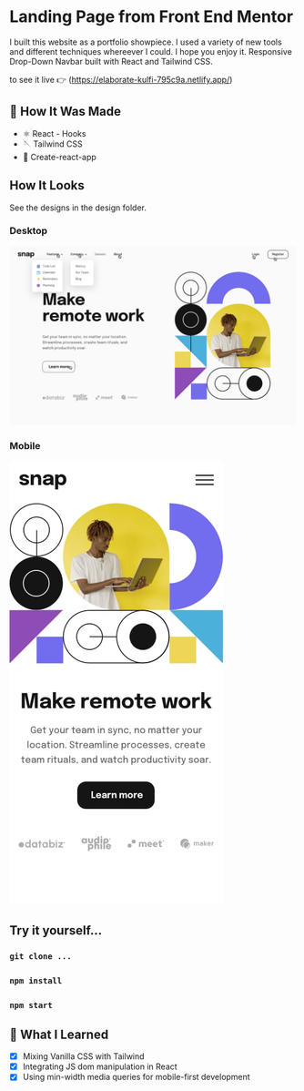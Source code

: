 # Landing Page from Front End Mentor
I built this website as a portfolio showpiece. I used a variety of new tools and different techniques whereever I could. I hope you enjoy it. Responsive Drop-Down Navbar built with React and Tailwind CSS.

to see it live 👉 (https://elaborate-kulfi-795c9a.netlify.app/)

## 🔧 How It Was Made
- ⚛ React - Hooks
- 🪡 Tailwind CSS
- 👾 Create-react-app

## How It Looks
See the designs in the design folder. 

### Desktop
![Desktop view](./design/active-states.jpg)

### Mobile 
![mobile view](./design/mobile-design.jpg)

## Try it yourself...
### `git clone ...`
### `npm install`
### `npm start`


## 🧠 What I Learned
- [x] Mixing Vanilla CSS with Tailwind
- [x] Integrating JS dom manipulation in React
- [x] Using min-width media queries for mobile-first development
